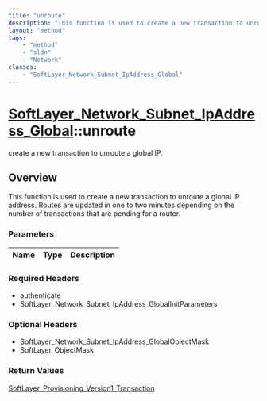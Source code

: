 ```yaml
---
title: "unroute"
description: "This function is used to create a new transaction to unroute a global IP address. Routes are updated in one to two minut... "
layout: "method"
tags:
    - "method"
    - "sldn"
    - "Network"
classes:
    - "SoftLayer_Network_Subnet_IpAddress_Global"
---
```

# [SoftLayer_Network_Subnet_IpAddress_Global](/reference/services/SoftLayer_Network_Subnet_IpAddress_Global)::unroute

create a new transaction to unroute a global IP.


## Overview 
This function is used to create a new transaction to unroute a global IP address. Routes are updated in one to two minutes depending on the number of transactions that are pending for a router. 

### Parameters 
|Name | Type | Description |
| --- | --- | --- |


### Required Headers
* authenticate
* SoftLayer_Network_Subnet_IpAddress_GlobalInitParameters

### Optional Headers
* SoftLayer_Network_Subnet_IpAddress_GlobalObjectMask
* SoftLayer_ObjectMask

### Return Values
<a href='/reference/datatypes/SoftLayer_Provisioning_Version1_Transaction'>SoftLayer_Provisioning_Version1_Transaction </a>

